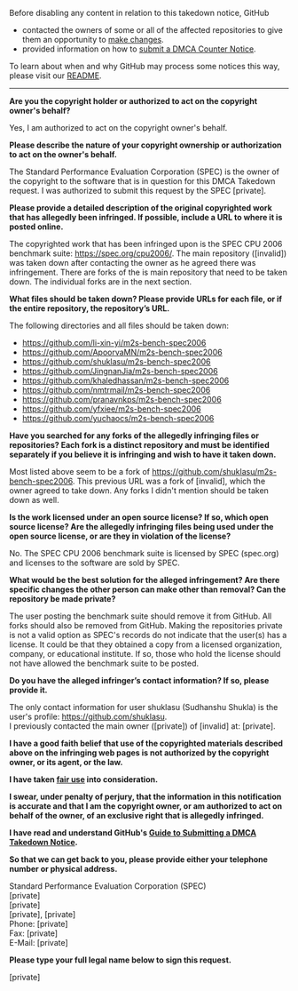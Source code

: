 Before disabling any content in relation to this takedown notice, GitHub
- contacted the owners of some or all of the affected repositories to give them an opportunity to [make changes](https://docs.github.com/en/github/site-policy/dmca-takedown-policy#a-how-does-this-actually-work).
- provided information on how to [submit a DMCA Counter Notice](https://docs.github.com/en/articles/guide-to-submitting-a-dmca-counter-notice).

To learn about when and why GitHub may process some notices this way, please visit our [README](https://github.com/github/dmca/blob/master/README.md).

---

**Are you the copyright holder or authorized to act on the copyright owner's behalf?**

Yes, I am authorized to act on the copyright owner's behalf.

**Please describe the nature of your copyright ownership or authorization to act on the owner's behalf.**

The Standard Performance Evaluation Corporation (SPEC) is the owner of the copyright to the software that is
in question for this DMCA Takedown request. I was authorized to submit this request by the SPEC [private].

**Please provide a detailed description of the original copyrighted work that has allegedly been infringed. If possible, include a URL to where it is posted online.**

The copyrighted work that has been infringed upon is the SPEC CPU 2006 benchmark suite: https://spec.org/cpu2006/. The main repository ([invalid]) was taken down after contacting the owner as he agreed there was infringement. There are forks of the is main repository that need to be taken down. The individual forks are in the next section.

**What files should be taken down? Please provide URLs for each file, or if the entire repository, the repository’s URL.**

The following directories and all files should be taken down:  
* https://github.com/li-xin-yi/m2s-bench-spec2006  
* https://github.com/ApoorvaMN/m2s-bench-spec2006  
* https://github.com/shuklasu/m2s-bench-spec2006  
* https://github.com/JingnanJia/m2s-bench-spec2006  
* https://github.com/khaledhassan/m2s-bench-spec2006  
* https://github.com/nmtrmail/m2s-bench-spec2006  
* https://github.com/pranavnkps/m2s-bench-spec2006  
* https://github.com/yfxiee/m2s-bench-spec2006  
* https://github.com/yuchaocs/m2s-bench-spec2006  

**Have you searched for any forks of the allegedly infringing files or repositories? Each fork is a distinct repository and must be identified separately if you believe it is infringing and wish to have it taken down.**

Most listed above seem to be a fork of https://github.com/shuklasu/m2s-bench-spec2006. This previous URL was a fork of [invalid], which the owner agreed to take down. Any forks I didn't mention should be taken down as well.

**Is the work licensed under an open source license? If so, which open source license? Are the allegedly infringing files being used under the open source license, or are they in violation of the license?**

No. The SPEC CPU 2006 benchmark suite is licensed by SPEC (spec.org) and licenses to the software are sold
by SPEC.

**What would be the best solution for the alleged infringement? Are there specific changes the other person can make other than removal? Can the repository be made private?**

The user posting the benchmark suite should remove it from GitHub. All forks should also be removed from GitHub. Making the repositories private is not a valid option as SPEC's records do not indicate that the user(s) has a license. It could be that they obtained a copy from a licensed organization, company, or educational institute. If so, those who hold the license should not have allowed the benchmark suite to be posted.

**Do you have the alleged infringer’s contact information? If so, please provide it.**

The only contact information for user shuklasu (Sudhanshu Shukla) is the user's profile: https://github.com/shuklasu.  
I previously contacted the main owner ([private]) of [invalid] at: [private].

**I have a good faith belief that use of the copyrighted materials described above on the infringing web pages is not authorized by the copyright owner, or its agent, or the law.**

**I have taken <a href="https://www.lumendatabase.org/topics/22">fair use</a> into consideration.**

**I swear, under penalty of perjury, that the information in this notification is accurate and that I am the copyright owner, or am authorized to act on behalf of the owner, of an exclusive right that is allegedly infringed.**

**I have read and understand GitHub's <a href="https://docs.github.com/articles/guide-to-submitting-a-dmca-takedown-notice/">Guide to Submitting a DMCA Takedown Notice</a>.**

**So that we can get back to you, please provide either your telephone number or physical address.**

Standard Performance Evaluation Corporation (SPEC)  
[private]  
[private]  
[private], [private]  
Phone: [private]  
Fax: [private]  
E-Mail: [private]  

**Please type your full legal name below to sign this request.**

[private]  
